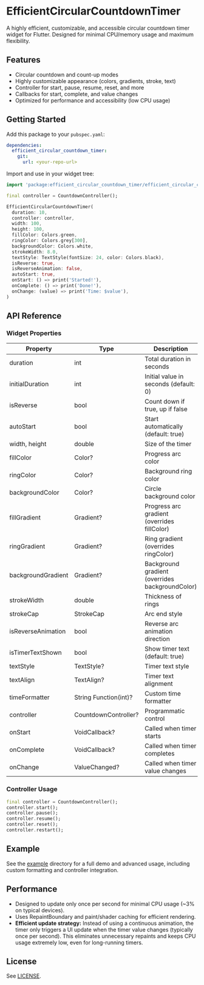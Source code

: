 # EfficientCircularCountdownTimer

A highly efficient, customizable, and accessible circular countdown timer widget for Flutter. Designed for minimal CPU/memory usage and maximum flexibility.

## Features
- Circular countdown and count-up modes
- Highly customizable appearance (colors, gradients, stroke, text)
- Controller for start, pause, resume, reset, and more
- Callbacks for start, complete, and value changes
- Optimized for performance and accessibility (low CPU usage)

## Getting Started
Add this package to your `pubspec.yaml`:

```yaml
dependencies:
  efficient_circular_countdown_timer:
    git:
      url: <your-repo-url>
```

Import and use in your widget tree:

```dart
import 'package:efficient_circular_countdown_timer/efficient_circular_countdown_timer.dart';

final controller = CountdownController();

EfficientCircularCountdownTimer(
  duration: 10,
  controller: controller,
  width: 100,
  height: 100,
  fillColor: Colors.green,
  ringColor: Colors.grey[300],
  backgroundColor: Colors.white,
  strokeWidth: 8.0,
  textStyle: TextStyle(fontSize: 24, color: Colors.black),
  isReverse: true,
  isReverseAnimation: false,
  autoStart: true,
  onStart: () => print('Started!'),
  onComplete: () => print('Done!'),
  onChange: (value) => print('Time: $value'),
)
```

## API Reference

### Widget Properties
| Property              | Type                        | Description |
|-----------------------|-----------------------------|-------------|
| duration              | int                         | Total duration in seconds |
| initialDuration       | int                         | Initial value in seconds (default: 0) |
| isReverse             | bool                        | Count down if true, up if false |
| autoStart             | bool                        | Start automatically (default: true) |
| width, height         | double                      | Size of the timer |
| fillColor             | Color?                      | Progress arc color |
| ringColor             | Color?                      | Background ring color |
| backgroundColor       | Color?                      | Circle background color |
| fillGradient          | Gradient?                   | Progress arc gradient (overrides fillColor) |
| ringGradient          | Gradient?                   | Ring gradient (overrides ringColor) |
| backgroundGradient    | Gradient?                   | Background gradient (overrides backgroundColor) |
| strokeWidth           | double                      | Thickness of rings |
| strokeCap             | StrokeCap                   | Arc end style |
| isReverseAnimation    | bool                        | Reverse arc animation direction |
| isTimerTextShown      | bool                        | Show timer text (default: true) |
| textStyle             | TextStyle?                  | Timer text style |
| textAlign             | TextAlign?                  | Timer text alignment |
| timeFormatter         | String Function(int)?       | Custom time formatter |
| controller            | CountdownController?        | Programmatic control |
| onStart               | VoidCallback?               | Called when timer starts |
| onComplete            | VoidCallback?               | Called when timer completes |
| onChange              | ValueChanged<String>?       | Called when timer value changes |

### Controller Usage
```dart
final controller = CountdownController();
controller.start();
controller.pause();
controller.resume();
controller.reset();
controller.restart();
```

## Example
See the [example](example/) directory for a full demo and advanced usage, including custom formatting and controller integration.

## Performance
- Designed to update only once per second for minimal CPU usage (~3% on typical devices).
- Uses RepaintBoundary and paint/shader caching for efficient rendering.
- **Efficient update strategy:** Instead of using a continuous animation, the timer only triggers a UI update when the timer value changes (typically once per second). This eliminates unnecessary repaints and keeps CPU usage extremely low, even for long-running timers.

## License
See [LICENSE](LICENSE).
